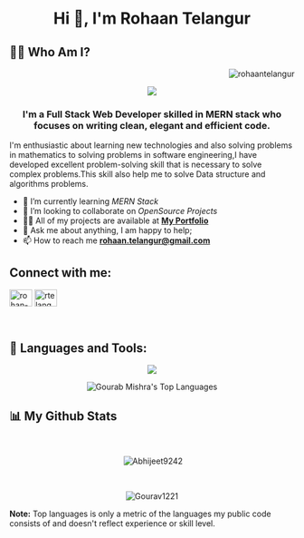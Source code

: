 <h1 align="center">Hi 👋, I'm Rohaan Telangur</h1>

##  🙋‍♂️ Who Am I?
<p align="right"> <img src="https://komarev.com/ghpvc/?username=rohaantelangur&label=Profile%20views&color=0e75b6&style=flat" alt="rohaantelangur" /> </p>
<p align="center">
  <a href="https://github.com/DenverCoder1/readme-typing-svg"><img src="https://readme-typing-svg.herokuapp.com?lines=Computer+Science+Student;Full+Stack+Web+Developer;Always%20learning%20new%20things&center=true&width=380&height=45"></a>
</p>
<h3 align="center">I'm a Full Stack Web Developer skilled in MERN stack who focuses on writing clean, elegant and efficient code.</h3>
<p>I'm enthusiastic about learning new technologies and also solving problems in mathematics to solving problems in software engineering,I have developed excellent problem-solving skill that is necessary to solve complex problems.This skill also help me to solve Data structure and algorithms problems.</p>

 - 🌱 I’m currently learning *MERN Stack*
- 👯 I’m looking to collaborate on *OpenSource Projects*
- 👨‍💻 All of my projects are available at **[My Portfolio](https://portfolio-rohaantelangur.vercel.app/)**
- 💬 Ask me about anything, I am happy to help;
- 📫 How to reach me **rohaan.telangur@gmail.com**

## Connect with me:
<p align="left">
<a href="https://linkedin.com/in/rohan-telangur" target="blank"><img align="center" src="https://raw.githubusercontent.com/rahuldkjain/github-profile-readme-generator/master/src/images/icons/Social/linked-in-alt.svg" alt="rohan-telangur" height="30" width="40" /></a>
<a href="https://www.leetcode.com/rtelangur" target="blank"><img align="center" src="https://raw.githubusercontent.com/rahuldkjain/github-profile-readme-generator/master/src/images/icons/Social/leet-code.svg" alt="rtelangur" height="30" width="40" /></a>
</p>
<br/>


## 🚀 Languages and Tools:  
 <p align="center" >
  <img  src="https://user-images.githubusercontent.com/82999542/132934744-131c1891-4a4f-4e88-a64a-36720ad7470b.png">
 </p>
 
 <p align="center" ><img alt="Gourab Mishra's Top Languages" src="https://github-readme-stats.vercel.app/api/top-langs/?username=rohaantelangur&langs_count=8&count_private=true&layout=compact&theme=react&hide_border=true&bg_color=0D1117" />   
</p>

## 📊 My Github Stats

  <br/>
  <p align="center">&nbsp;<img align="center" src="https://github-readme-stats.vercel.app/api?username=rohaantelangur&show_icons=true&locale=en&theme=highcontrast" alt="Abhijeet9242"/></p>
<br>
<p align="center"><img  align="center" src="https://github-readme-streak-stats.herokuapp.com/?user=rohaantelangur&&theme=highcontrast" alt="Gourav1221" /></p>
  <b>Note:</b > Top languages is only a metric of the languages my public code consists of and doesn't reflect experience or skill level.


<br/>
<br/>

  
